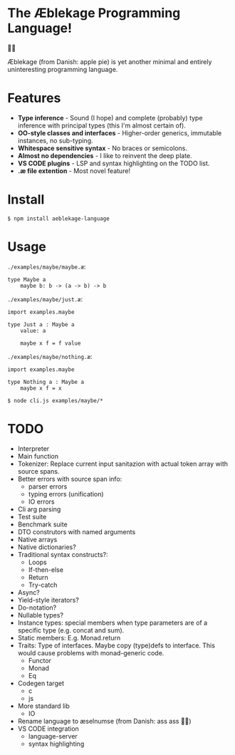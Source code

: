 # The Æblekage Programming Language!
🍏🥧

Æblekage (from Danish: apple pie) is yet another minimal and entirely uninteresting programming language.

# Features

* **Type inference** - Sound (I hope) and complete (probably) type inference with principal types (this I'm almost certain of).
* **OO-style classes and interfaces** - Higher-order generics, immutable instances, no sub-typing.
* **Whitespace sensitive syntax** - No braces or semicolons.
* **Almost no dependencies** - I like to reinvent the deep plate. 
* **VS CODE plugins** - LSP and syntax highlighting on the TODO list.
* **.æ file extention** - Most novel feature!

# Install

```
$ npm install aeblekage-language
```

# Usage
`./examples/maybe/maybe.æ`:
```
type Maybe a
    maybe b: b -> (a -> b) -> b
```

`./examples/maybe/just.æ`:
```
import examples.maybe

type Just a : Maybe a
    value: a

    maybe x f = f value
```

`./examples/maybe/nothing.æ`:
```
import examples.maybe

type Nothing a : Maybe a
    maybe x f = x
```

```
$ node cli.js examples/maybe/*
```
# TODO

- Interpreter
- Main function
- Tokenizer: Replace current input sanitazion with actual token array with source spans.
- Better errors with source span info:
    - parser errors
    - typing errors (unification)
    - IO errors
- Cli arg parsing
- Test suite
- Benchmark suite
- DTO construtors with named arguments
- Native arrays
- Native dictionaries?
- Traditional syntax constructs?: 
    - Loops
    - If-then-else
    - Return
    - Try-catch
- Async?
- Yield-style iterators?
- Do-notation?
- Nullable types?
- Instance types: special members when type parameters are of a specific type (e.g. concat and sum).
- Static members: E.g. Monad.return
- Traits: Type of interfaces. Maybe copy (type)defs to interface. This would cause problems with monad-generic code.
    - Functor
    - Monad
    - Eq
- Codegen target
    - c
    - js
- More standard lib
    - IO
- Rename language to æselnumse (from Danish: ass ass 🐴🍑)
- VS CODE integration
    - language-server
    - syntax highlighting
